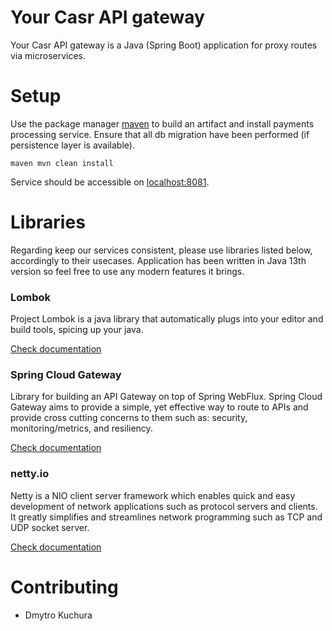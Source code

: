 # Your Casr API gateway

Your Casr API gateway is a Java (Spring Boot) application for proxy routes via microservices.

# Setup

Use the package manager [maven](https://maven.apache.org) to build an artifact and install payments processing service. Ensure that all db migration have been performed (if persistence layer is available).

```
maven mvn clean install
```

Service should be accessible on [localhost:8081](localhost:8081).

# Libraries

Regarding keep our services consistent, please use libraries listed below, accordingly to their usecases.
Application has been written in Java 13th version so feel free to use any modern features it brings.

### Lombok
Project Lombok is a java library that automatically plugs into your editor and build tools, spicing up your java.

[Check documentation](https://projectlombok.org)

### Spring Cloud Gateway
Library for building an API Gateway on top of Spring WebFlux.
Spring Cloud Gateway aims to provide a simple, yet effective way to route to APIs and provide cross cutting concerns to them such as: security, monitoring/metrics, and resiliency.

[Check documentation](https://spring.io/projects/spring-cloud-gateway)

### netty.io
Netty is a NIO client server framework which enables quick and easy development of network applications such as protocol servers and clients.
It greatly simplifies and streamlines network programming such as TCP and UDP socket server.

[Check documentation](https://netty.io)

# Contributing

- Dmytro Kuchura